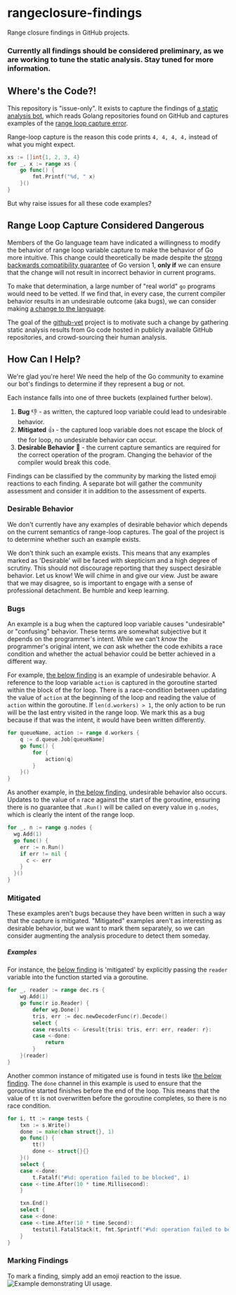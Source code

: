 # rangeclosure-findings
Range closure findings in GitHub projects.

### **Currently all findings should be considered preliminary, as we are working to tune the static analysis. Stay tuned for more information.**

## Where's the Code?!

This repository is "issue-only". It exists to capture the findings of [a static analysis bot](https://github.com/github-vet/vet-bot), which reads Golang repositories found on GitHub and captures examples of the [range loop capture error](https://github.com/golang/go/wiki/CommonMistakes#using-reference-to-loop-iterator-variable).

Range-loop capture is the reason this code prints `4, 4, 4, 4,` instead of what you might expect.

```go
xs := []int{1, 2, 3, 4}
for _, x := range xs {
    go func() {
        fmt.Printf("%d, " x)
    }()
}
```

But why raise issues for all these code examples?

## Range Loop Capture Considered Dangerous

Members of the Go language team have indicated a willingness to modify the behavior of range loop variable capture to make the behavior of Go more intuitive. This change could theoretically be made despite the [strong backwards compatibility guarantee](https://golang.org/doc/go1compat) of Go version 1, **only if** we can ensure that the change will not result in incorrect behavior in current programs.

To make that determination, a large number of "real world" `go` programs would need to be vetted. If we find that, in every case, the current compiler behavior results in an undesirable outcome (aka bugs), we can consider making [a change to the language](https://golang.org/issue/20733).

The goal of the [github-vet](https://github.com/github-vet) project is to motivate such a change by gathering static analysis results from Go code hosted in publicly available GitHub repositories, and crowd-sourcing their human analysis.

## How Can I Help?

We're glad you're here! We need the help of the Go community to examine our bot's findings to determine if they represent a bug or not.

Each instance falls into one of three buckets (explained further below).
1. **Bug** :-1: - as written, the captured loop variable could lead to undesirable behavior.
1. **Mitigated** :+1: - the captured loop variable does not escape the block of the for loop, no undesirable behavior can occur.
1. **Desirable Behavior** :rocket: - the current capture semantics are required for the correct operation of the program. Changing the behavior of the compiler would break this code.

Findings can be classified by the community by marking the listed emoji reactions to each finding. A separate bot will gather the community assessment and consider it in addition to the assessment of experts.

### Desirable Behavior

We don't currently have any examples of desirable behavior which depends on the current semantics of range-loop captures. The goal of the project is to determine whether such an example exists.

We don't think such an example exists. This means that any examples marked as 'Desirable' will be faced with skepticism and a high degree of scrutiny. This should not discourage reporting that they suspect desirable behavior. Let us know! We will chime in and give our view. Just be aware that we may disagree, so is important to engage with a sense of professional detachment. Be humble and keep learning.

### Bugs

An example is a bug when the captured loop variable causes "undesirable" or "confusing" behavior. These terms are somewhat subjective but it depends on the programmer's intent. While we can't _know_ the programmer's original intent, we _can_ ask whether the code exhibits a race condition and whether the actual behavior could be better achieved in a different way.

For example, [the below finding](https://github.com/yamamoto-febc/jobq/blob/e84914ddcb6230dc1ce6a825ef787c87563746b6/jobqueue.go#L120-L127) is an example of undesirable behavior. A reference to the loop variable `action` is captured in the goroutine started within the block of the for loop. There is a race-condition between updating the value of `action` at the beginning of the loop and reading the value of `action` within the goroutine. If `len(d.workers) > 1`, the only action to be run will be the last entry visited in the range loop. We mark this as a bug because if that was the intent, it would have been written differently.
```go
for queueName, action := range d.workers {
	q := d.queue.Job[queueName]
	go func() {
		for {
			action(q)
		}
	}()
}
```

As another example, in [the below finding](https://github.com/zikichombo/plug/blob/06941afb0420c1fbd344a7665b1a6cf2706a6981/graph.go#L37-L45), undesirable behavior also occurs. Updates to the value of `n` race against the start of the goroutine, ensuring there is no guarantee that `.Run()` will be called on every value in `g.nodes`, which is clearly the intent of the range loop.
```go
for _, n := range g.nodes {
  wg.Add(1)
  go func() {
    err := n.Run()
    if err != nil {
      c <- err
    }
  }()
}
```

### Mitigated

These examples aren't bugs because they have been written in such a way that the capture is mitigated. "Mitigated" examples aren't as interesting as desirable behavior, but we want to mark them separately, so we can consider augmenting the analysis procedure to detect them someday.

##### Examples
For instance, the [below finding](https://github.com/wallix/triplestore/blob/4099dd913851642f2c0b71f9c1a0c6887748849c/decode.go#L263-L274) is 'mitigated' by explicitly passing the `reader` variable into the function started via a goroutine.
```go
for _, reader := range dec.rs {
	wg.Add(1)
	go func(r io.Reader) {
		defer wg.Done()
		tris, err := dec.newDecoderFunc(r).Decode()
		select {
		case results <- &result{tris: tris, err: err, reader: r}:
		case <-done:
			return
		}
	}(reader)
}
```
Another common instance of mitigated use is found in tests like [the below finding](https://github.com/pi-pi-miao/eye/blob/6183d469de4cf8d7fcc95e2781827db079601911/vendor/go.etcd.io/etcd/mvcc/kv_test.go#L411-L430). The `done` channel in this example is used to ensure that the goroutine started finishes before the end of the loop. This means that the value of `tt` is not overwritten before the goroutine completes, so there is no race condition.

```go
for i, tt := range tests {
	txn := s.Write()
	done := make(chan struct{}, 1)
	go func() {
		tt()
		done <- struct{}{}
	}()
	select {
	case <-done:
		t.Fatalf("#%d: operation failed to be blocked", i)
	case <-time.After(10 * time.Millisecond):
	}

	txn.End()
	select {
	case <-done:
	case <-time.After(10 * time.Second):
		testutil.FatalStack(t, fmt.Sprintf("#%d: operation failed to be unblocked", i))
	}
}
```

### Marking Findings

To mark a finding, simply add an emoji reaction to the issue.
![Example demonstrating UI usage.](https://github.com/github-vet/rangeclosure-findings/blob/355212562c9eb26da4d2267ad13817e29857303d/example.png)
